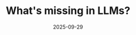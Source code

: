 ---
title: "What's missing in LLMs?"
date: 2025-09-29
permalink: /posts/2025/09/post-training/
tags:
  - LLMs
  - Post-Training
  - RL
  - SFT
---